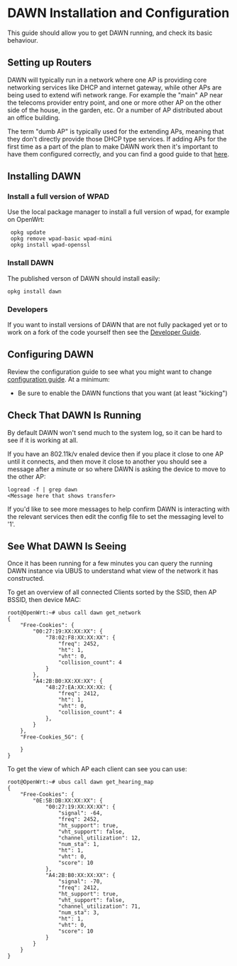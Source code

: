 # DAWN Installation and Configuration
This guide should allow you to get DAWN running, and check its basic behaviour.

## Setting up Routers
DAWN will typically run in a network where one AP is providing core networking services like DHCP and internet gateway, while other APs are being used to extend wifi network range.  For example the "main" AP near the telecoms provider entry point, and one or more other AP on the other side of the house, in the garden, etc.  Or a number of AP distributed about an office building.

The term "dumb AP" is typically used for the extending APs, meaning that they don't directly provide those DHCP type services.  If adding APs for the first time as a part of the plan to make DAWN work then it's important to have them configured correctly, and you can find a good guide to that [here](https://gist.github.com/braian87b/bba9da3a7ac23c35b7f1eecafecdd47d).

## Installing DAWN
### Install a full version of WPAD
Use the local package manager to install a full version of wpad, for example on OpenWrt:

     opkg update
     opkg remove wpad-basic wpad-mini
     opkg install wpad-openssl

### Install DAWN
The published verson of DAWN should install easily:

    opkg install dawn

### Developers
If you want to install versions of DAWN that are not fully packaged yet or to work on a fork of the code yourself then see the [Developer Guide](DEVELOPER.md).

## Configuring DAWN

Review the configuration guide to see what you might want to change [configuration guide](CONFIGURE.md).  At a minimum:

- Be sure to enable the DAWN functions that you want (at least "kicking")

## Check That DAWN Is Running
By default DAWN won't send much to the system log, so it can be hard to see if it is working at all.

If you have an 802.11k/v enaled device then if you place it close to one AP until it connects, and then move it close to another you should see a message after a minute or so where DAWN is asking the device to move to the other AP:

    logread -f | grep dawn
    <Message here that shows transfer>

If you'd like to see more messages to help confirm DAWN is interacting with the relevant services then edit the config file to set the messaging level to '1'.

## See What DAWN Is Seeing
Once it has been running for a few minutes you can query the running DAWN instance via UBUS to understand what view of the network it has constructed.

To get an overview of all connected Clients sorted by the SSID, then AP BSSID, then device MAC:

    root@OpenWrt:~# ubus call dawn get_network
    {
	    "Free-Cookies": {
		    "00:27:19:XX:XX:XX": {
			    "78:02:F8:XX:XX:XX": {
				    "freq": 2452,
				    "ht": 1,
				    "vht": 0,
				    "collision_count": 4
			    }
		    },
		    "A4:2B:B0:XX:XX:XX": {
			    "48:27:EA:XX:XX:XX: {
				    "freq": 2412,
				    "ht": 1,
				    "vht": 0,
				    "collision_count": 4
			    },
		    }
	    },
	    "Free-Cookies_5G": {
    		
	    }
    }

To get the view of which AP each client can see you can use:

    root@OpenWrt:~# ubus call dawn get_hearing_map
    {
	    "Free-Cookies": {
		    "0E:5B:DB:XX:XX:XX": {
			    "00:27:19:XX:XX:XX": {
				    "signal": -64,
				    "freq": 2452,
				    "ht_support": true,
				    "vht_support": false,
				    "channel_utilization": 12,
				    "num_sta": 1,
				    "ht": 1,
				    "vht": 0,
				    "score": 10
			    },
			    "A4:2B:B0:XX:XX:XX": {
				    "signal": -70,
				    "freq": 2412,
				    "ht_support": true,
				    "vht_support": false,
				    "channel_utilization": 71,
				    "num_sta": 3,
				    "ht": 1,
				    "vht": 0,
				    "score": 10
			    }
		    }
	    }
    }
